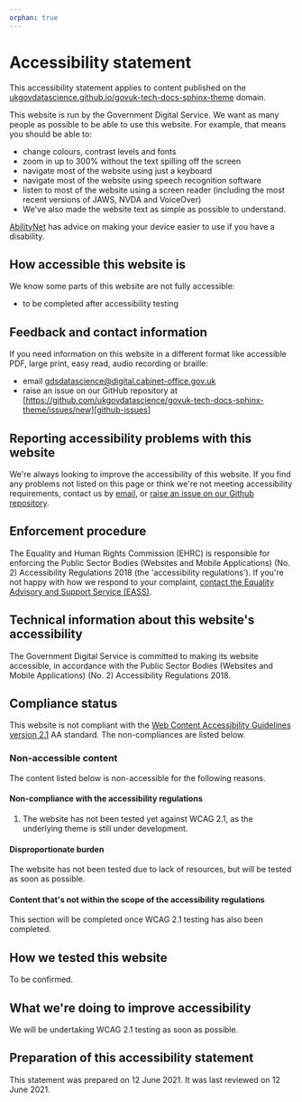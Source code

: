 ```yaml
---
orphan: true
---
```

# Accessibility statement

This accessibility statement applies to content published on the
[ukgovdatascience.github.io/govuk-tech-docs-sphinx-theme][github-pages] domain.

This website is run by the Government Digital Service. We want as many people as
possible to be able to use this website. For example, that means you should be able to:

- change colours, contrast levels and fonts
- zoom in up to 300% without the text spilling off the screen
- navigate most of the website using just a keyboard
- navigate most of the website using speech recognition software
- listen to most of the website using a screen reader (including the most recent
  versions of JAWS, NVDA and VoiceOver)
- We've also made the website text as simple as possible to understand.

[AbilityNet][abilitynet] has advice on making your device easier to use if you have a
disability.

## How accessible this website is

We know some parts of this website are not fully accessible:

- to be completed after accessibility testing

## Feedback and contact information

If you need information on this website in a different format like accessible PDF,
large print, easy read, audio recording or braille:

- email [gdsdatascience@digital.cabinet-office.gov.uk][email]
- raise an issue on our GitHub repository at
  [https://github.com/ukgovdatascience/govuk-tech-docs-sphinx-theme/issues/new][github-issues]

## Reporting accessibility problems with this website

We're always looking to improve the accessibility of this website. If you find any
problems not listed on this page or think we're not meeting accessibility requirements,
contact us by [email][email], or [raise an issue on our Github
repository][github-issues].

## Enforcement procedure

The Equality and Human Rights Commission (EHRC) is responsible for enforcing the Public
Sector Bodies (Websites and Mobile Applications) (No. 2) Accessibility Regulations 2018
(the 'accessibility regulations'). If you're not happy with how we respond to your
complaint, [contact the Equality Advisory and Support Service (EASS)][eass].

## Technical information about this website's accessibility

The Government Digital Service is committed to making its website accessible, in
accordance with the Public Sector Bodies (Websites and Mobile Applications) (No. 2)
Accessibility Regulations 2018.

## Compliance status

This website is not compliant with the [Web Content Accessibility Guidelines version
2.1][wcag] AA standard. The non-compliances are listed below.

### Non-accessible content

The content listed below is non-accessible for the following reasons.

#### Non-compliance with the accessibility regulations

1. The website has not been tested yet against WCAG 2.1, as the underlying theme is
   still under development.

#### Disproportionate burden

The website has not been tested due to lack of resources, but will be tested as soon as
possible.

#### Content that's not within the scope of the accessibility regulations

This section will be completed once WCAG 2.1 testing has also been completed.

## How we tested this website

To be confirmed.

## What we're doing to improve accessibility

We will be undertaking WCAG 2.1 testing as soon as possible.

## Preparation of this accessibility statement

This statement was prepared on 12 June 2021. It was last reviewed on 12 June 2021.

[abilitynet]: https://mcmw.abilitynet.org.uk/
[eass]: https://www.equalityadvisoryservice.com/
[email]: mailto:gdsdatascience@digital.cabinet-office.gov.uk
[github-issues]: https://github.com/ukgovdatascience/govuk-tech-docs-sphinx-theme/issues/new
[github-pages]: https://ukgovdatascience.github.io/govuk-tech-docs-sphinx-theme
[wcag]: https://www.w3.org/TR/WCAG21/
